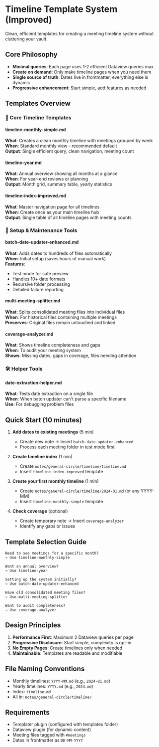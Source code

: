 # Timeline Template System (Improved)

Clean, efficient templates for creating a meeting timeline system without cluttering your vault.

## Core Philosophy
- **Minimal queries**: Each page uses 1-2 efficient Dataview queries max
- **Create on demand**: Only make timeline pages when you need them
- **Single source of truth**: Dates live in frontmatter, everything else is dynamic
- **Progressive enhancement**: Start simple, add features as needed

## Templates Overview

### 📅 Core Timeline Templates

#### timeline-monthly-simple.md
**What**: Creates a clean monthly timeline with meetings grouped by week  
**When**: Standard monthly view - recommended default  
**Output**: Single efficient query, clean navigation, meeting count

#### timeline-year.md  
**What**: Annual overview showing all months at a glance  
**When**: For year-end reviews or planning  
**Output**: Month grid, summary table, yearly statistics

#### timeline-index-improved.md
**What**: Master navigation page for all timelines  
**When**: Create once as your main timeline hub  
**Output**: Single table of all timeline pages with meeting counts

### 🔧 Setup & Maintenance Tools

#### batch-date-updater-enhanced.md
**What**: Adds dates to hundreds of files automatically  
**When**: Initial setup (saves hours of manual work)  
**Features**:
- Test mode for safe preview
- Handles 10+ date formats
- Recursive folder processing
- Detailed failure reporting

#### multi-meeting-splitter.md
**What**: Splits consolidated meeting files into individual files  
**When**: For historical files containing multiple meetings  
**Preserves**: Original files remain untouched and linked

#### coverage-analyzer.md
**What**: Shows timeline completeness and gaps  
**When**: To audit your meeting system  
**Shows**: Missing dates, gaps in coverage, files needing attention

### 🛠️ Helper Tools

#### date-extraction-helper.md
**What**: Tests date extraction on a single file  
**When**: When batch updater can't parse a specific filename  
**Use**: For debugging problem files

## Quick Start (10 minutes)

1. **Add dates to existing meetings** (5 min)
   - Create new note → Insert `batch-date-updater-enhanced` 
   - Process each meeting folder in test mode first

2. **Create timeline index** (1 min)
   - Create `notes/general-circle/timeline/timeline.md`
   - Insert `timeline-index-improved` template

3. **Create your first monthly timeline** (1 min)
   - Create `notes/general-circle/timeline/2024-01.md` (or any YYYY-MM)
   - Insert `timeline-monthly-simple` template

4. **Check coverage** (optional)
   - Create temporary note → Insert `coverage-analyzer`
   - Identify any gaps or issues

## Template Selection Guide

```
Need to see meetings for a specific month?
→ Use timeline-monthly-simple

Want an annual overview?
→ Use timeline-year

Setting up the system initially?
→ Use batch-date-updater-enhanced

Have old consolidated meeting files?
→ Use multi-meeting-splitter

Want to audit completeness?
→ Use coverage-analyzer
```

## Design Principles

1. **Performance First**: Maximum 2 Dataview queries per page
2. **Progressive Disclosure**: Start simple, complexity is opt-in
3. **No Empty Pages**: Create timelines only when needed
4. **Maintainable**: Templates are readable and modifiable

## File Naming Conventions

- Monthly timelines: `YYYY-MM.md` (e.g., `2024-01.md`)
- Yearly timelines: `YYYY.md` (e.g., `2024.md`)
- Index: `timeline.md`
- All in: `notes/general-circle/timeline/`

## Requirements
- Templater plugin (configured with templates folder)
- Dataview plugin (for dynamic content)
- Meeting files tagged with `#meetings`
- Dates in frontmatter as `DD-MM-YYYY`